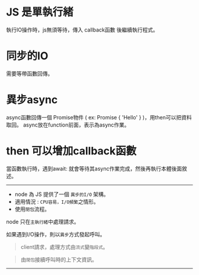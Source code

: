 
# JS 是單執行緒
執行IO操作時，js無須等待，傳入 callback函數 後繼續執行程式。

# 同步的IO
需要等帶函數回傳。

# 異步async
async函數回傳一個 Promise物件 ( ex: Promise { 'Hello' } )，用then可以把資料取回。
async放在function前面，表示為async作業。

# then 可以增加callback函數
當函數執行時，遇到await: 就會等待其async作業完成，然後再執行本體後面敘述。


---
* node 為 JS 提供了一個 `異步的I/O` 架構。
* 適用情況 : `CPU容易，I/O頻繁`之情形。
* 使用`閉包`流程。

node 只在`主執行緒`中處理請求。

如果遇到I/O操作，則以`異步`方式發起呼叫。
>client請求，處理方式由`流式`變`階段式`。

>由`閉包`接續呼叫時的上下文資訊。

---